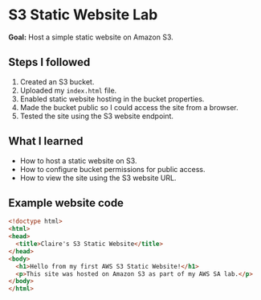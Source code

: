 # S3 Static Website Lab

**Goal:** Host a simple static website on Amazon S3.

## Steps I followed
1. Created an S3 bucket.
2. Uploaded my `index.html` file.
3. Enabled static website hosting in the bucket properties.
4. Made the bucket public so I could access the site from a browser.
5. Tested the site using the S3 website endpoint.

## What I learned
- How to host a static website on S3.
- How to configure bucket permissions for public access.
- How to view the site using the S3 website URL.

## Example website code
```html
<!doctype html>
<html>
<head>
  <title>Claire's S3 Static Website</title>
</head>
<body>
  <h1>Hello from my first AWS S3 Static Website!</h1>
  <p>This site was hosted on Amazon S3 as part of my AWS SA lab.</p>
</body>
</html>







